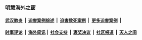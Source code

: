 
### 明慧海外之窗

####  [武汉肺炎](indexes/365.md?t=02051700) &nbsp;|&nbsp;  [迫害案例综述](indexes/328.md?t=02051700) &nbsp;|&nbsp; [迫害致死案例](indexes/277.md?t=02051700)  &nbsp;|&nbsp; [更多迫害案例](indexes/81.md?t=02051700)  &nbsp;|&nbsp; 
####  [时事评论](indexes/251.md?t=02051700) &nbsp;|&nbsp; [海外简讯](indexes/245.md?t=02051700)&nbsp;|&nbsp;  [社会支持](indexes/140.md?t=02051700) &nbsp;|&nbsp; [褒奖决议](indexes/282.md?t=02051700) &nbsp;|&nbsp; [社区报道](indexes/91.md?t=02051700)  &nbsp;|&nbsp; [天人之间](indexes/78.md?t=02051700) 

